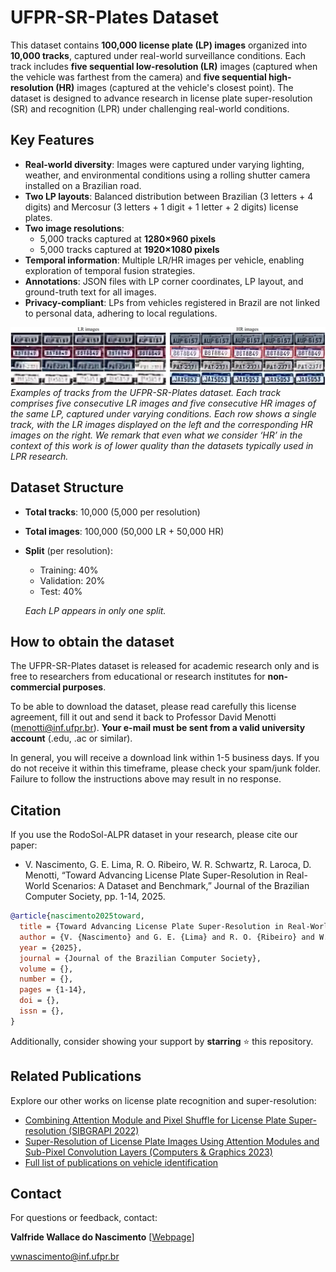 # UFPR-SR-Plates Dataset

This dataset contains **100,000 license plate (LP) images** organized into **10,000 tracks**, captured under real-world surveillance conditions. Each track includes **five sequential low-resolution (LR)** images (captured when the vehicle was farthest from the camera) and **five sequential high-resolution (HR)** images (captured at the vehicle's closest point). The dataset is designed to advance research in license plate super-resolution (SR) and recognition (LPR) under challenging real-world conditions.

## Key Features
- **Real-world diversity**: Images were captured under varying lighting, weather, and environmental conditions using a rolling shutter camera installed on a Brazilian road.
- **Two LP layouts**: Balanced distribution between Brazilian (3 letters + 4 digits) and Mercosur (3 letters + 1 digit + 1 letter + 2 digits) license plates.
- **Two image resolutions**: 
  - 5,000 tracks captured at **1280×960 pixels**
  - 5,000 tracks captured at **1920×1080 pixels**
- **Temporal information**: Multiple LR/HR images per vehicle, enabling exploration of temporal fusion strategies.
- **Annotations**: JSON files with LP corner coordinates, LP layout, and ground-truth text for all images.
- **Privacy-compliant**: LPs from vehicles registered in Brazil are not linked to personal data, adhering to local regulations.

![Dataset Examples](./media/carssrplates1.png)  
*Examples of tracks from the UFPR-SR-Plates dataset. Each track comprises five consecutive LR images and five consecutive HR images of the
same LP, captured under varying conditions. Each row shows a single track, with the LR images displayed on the left and the corresponding HR images on
the right. We remark that even what we consider ‘HR’ in the context of this work is of lower quality than the datasets typically used in LPR research.*

## Dataset Structure
- **Total tracks**: 10,000 (5,000 per resolution)
- **Total images**: 100,000 (50,000 LR + 50,000 HR)
- **Split** (per resolution):
  - Training: 40%
  - Validation: 20%
  - Test: 40%
    
  *Each LP appears in only one split.*

## How to obtain the dataset
The UFPR-SR-Plates dataset is released for academic research only and is free to researchers from educational or research institutes for **non-commercial purposes**.

To be able to download the dataset, please read carefully this license agreement, fill it out and send it back to Professor David Menotti (menotti@inf.ufpr.br). **Your e-mail must be sent from a valid university account** (.edu, .ac or similar).

In general, you will receive a download link within 1-5 business days. If you do not receive it within this timeframe, please check your spam/junk folder. Failure to follow the instructions above may result in no response.

## Citation
If you use the RodoSol-ALPR dataset in your research, please cite our paper:

* V. Nascimento, G. E. Lima, R. O. Ribeiro, W. R. Schwartz, R. Laroca, D. Menotti, “Toward Advancing License Plate Super-Resolution in Real-World Scenarios: A Dataset and Benchmark,” Journal of the Brazilian Computer Society, pp. 1-14, 2025.

```bibtex
@article{nascimento2025toward,
  title = {Toward Advancing License Plate Super-Resolution in Real-World Scenarios: A Dataset and Benchmark},
  author = {V. {Nascimento} and G. E. {Lima} and R. O. {Ribeiro} and W. R. {Schwartz} and R. {Laroca} and D. {Menotti}},
  year = {2025},
  journal = {Journal of the Brazilian Computer Society},
  volume = {},
  number = {},
  pages = {1-14},
  doi = {},
  issn = {},
}
```

Additionally, consider showing your support by **starring** :star: this repository.

## Related Publications
Explore our other works on license plate recognition and super-resolution:
- [Combining Attention Module and Pixel Shuffle for License Plate Super-resolution (SIBGRAPI 2022)](https://ieeexplore.ieee.org/document/9991753)
- [Super-Resolution of License Plate Images Using Attention Modules and Sub-Pixel Convolution Layers (Computers & Graphics 2023)](https://www.sciencedirect.com/science/article/pii/S0097849323000602?via%3Dihub)
- [Full list of publications on vehicle identification](https://scholar.google.com/scholar?hl=pt-BR&as_sdt=0%2C5&as_ylo=2018&q=allintitle%3A+plate+OR+license+OR+vehicle+author%3A%22David+Menotti%22&btnG=)

## Contact
For questions or feedback, contact:

**Valfride Wallace do Nascimento** [[Webpage](https://www.inf.ufpr.br/vwnascimento/)]

[vwnascimento@inf.ufpr.br](mailto:email@example.com)

